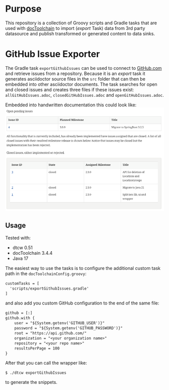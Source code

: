 # Purpose
This repository is a collection of Groovy scripts and Gradle tasks that are used with [docToolchain](https://github.com/docToolchain/docToolchain)
to import (_export_ Task) data from 3rd party datasource and publish transformed or generated content to data sinks.

# GitHub Issue Exporter
The Gradle task `exportGithubIssues` can be used to connect to [GitHub.com](https://www.github.com) and retrieve issues from a repository.
Because it is an _export_ task it generates asciidoctor source files in the `src` folder that can then be embedded into other asciidoctor
documents. The task searches for open and closed issues and creates three files if these issues exist: `allGitHubIssues.adoc`,
`closedGitHubIssues.adoc` and `openGitHubIssues.adoc`.

Embedded into handwritten documentation this could look like:
![githubissues][1]

## Usage

Tested with:
- dtcw 0.51
- docToolchain 3.4.4
- Java 17

The easiest way to use the tasks is to configure the additional custom task path in the `docToolchainConfig.groovy`:
````
customTasks = [
  'scripts/exportGithubIssues.gradle'
]
````

and also add you custom GitHub configuration to the end of the same file:
````
github = [:]
github.with {
    user = "${System.getenv('GITHUB_USER')}"
    password = "${System.getenv('GITHUB_PASSWORD')}"
    root = "https://api.github.com/"
    organization = "<your organization name>"
    repository = "<your repo name>"
    resultsPerPage = 100
}
````

After that you can call the wrapper like:
````
$ ./dtcw exportGithubIssues
````
to generate the snippets.


[1]: res/images/screenshot.png

